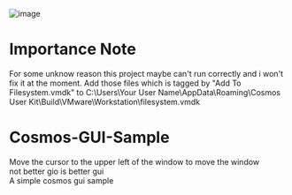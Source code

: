 ![image](https://github.com/nifanfa/Cosmos-GUI-Sample/blob/master/4.gif)  

# Importance Note
For some unknow reason this project maybe can't run correctly and i won't fix it at the moment.
Add those files which is tagged by "Add To Filesystem.vmdk" to C:\Users\Your User Name\AppData\Roaming\Cosmos User Kit\Build\VMware\Workstation\filesystem.vmdk 

# Cosmos-GUI-Sample
Move the cursor to the upper left of the window to move the window  
not better gio is better gui  
A simple cosmos gui sample  
